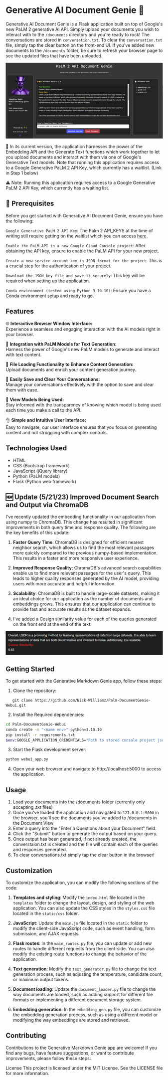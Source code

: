 # Generative AI Document Genie :genie:

Generative AI Document Genie is a Flask application built on top of Google's new PaLM 2 generative AI API. Simply upload your documents you wish to interact with to the `/documents` directory and you're ready to rock! The conversations are stored in `conversation.txt`. To clear the `conversation.txt` file, simply tap the clear button on the front-end UI. If you've added new documents to the `/documents` folder, be sure to refresh your browser page to see the updated files that have been uploaded. 

![Image showing working application running in browser](/static/img/PaLM2_Doc_Genie.png)

:rocket: In its current version, the application harnesses the power of the Embedding API and the Generate Text functions which work together to let you upload documents and interact with them via one of Google's Generative Text models. Note that running this application requires access to a Google Generative PaLM 2 API Key, which currently has a waitlist. (Link in Step 1 below)

⚠️ Note: Running this application requires access to a Google Generative PaLM 2 API Key, which currently has a waiting list.

## :key: Prerequisites

Before you get started with Generative AI Document Genie, ensure you have the following:

`Google Generative PaLM 2 API Key`:
   The Palm 2 API_KEYS at the time of writing still require getting on the waitlist which you can access [here](https://developers.generativeai.google/).

`Enable the PaLM API in a new Google Cloud Console project`:
   After obtaining the API key, ensure to enable the PaLM API for your new project.

`Create a new service account key in JSON format for the project`:
   This is a crucial step for the authentication of your project.

`Download the JSON key file and save it securely`:
   This key will be required when setting up the application.

`Conda environment (tested using Python 3.10.10)`:
   Ensure you have a Conda environment setup and ready to go.

## Features

🌐 **Interactive Browser Window Interface:**  
Experience a seamless and engaging interaction with the AI models right in your browser.

🤖 **Integration with PaLM Models for Text Generation:**  
Harness the power of Google's new PaLM models to generate and interact with text content.

📁 **File Loading Functionality to Enhance Content Generation:**  
Upload documents and enrich your content generation journey.

💾 **Easily Save and Clear Your Conversations:**  
Manage your conversations effectively with the option to save and clear them with ease.

👀 **View Models Being Used:**  
Stay informed with the transparency of knowing which model is being used each time you make a call to the API.

👌 **Simple and Intuitive User Interface:**  
Easy to navigate, our user interface ensures that you focus on generating content and not struggling with complex controls.

## Technologies Used

- HTML
- CSS (Bootstrap framework)
- JavaScript (jQuery library)
- Python (PaLM models)
- Flask (Python web framework)


## 🆕 Update (5/21/23) Improved Document Search and Output via ChromaDB 

I've recently updated the embedding functionality in our application from using numpy to ChromaDB. This change has resulted in significant improvements in both query time and response quality. The following are the key benefits of this update:

1. **Faster Query Time**: ChromaDB is designed for efficient nearest neighbor search, which allows us to find the most relevant passages more quickly compared to the previous numpy-based implementation. This results in a faster and more responsive user experience.

2. **Improved Response Quality**: ChromaDB's advanced search capabilities enable us to find more relevant passages for the user's query. This leads to higher quality responses generated by the AI model, providing users with more accurate and helpful information.

3. **Scalability**: ChromaDB is built to handle large-scale datasets, making it an ideal choice for our application as the number of documents and embeddings grows. This ensures that our application can continue to provide fast and accurate results as the dataset expands.

4. I've added a Cosign similarity value for each of the queries generated on the front end at the end of the text.

![Image showign new feature added to chat window](/static/img/cosign_sims.png)

## Getting Started

To get started with the Generative Markdown Genie app, follow these steps:

1. Clone the repository:
```
   git clone https://github.com/Nick-Williamz/Palm-DocumentGenie-Webui.git
```

2. Install the Required dependencies:

```bash
cd Palm-DocumentGenie-Webui
conda create -n "<name env>" python=3.10.10
pip install -r requirements.txt
$env:GOOGLE_APPLICATION_CREDENTIALS="Path to stored console project json key"
```

3. Start the Flask development server:

```bash
python webui_app.py
```

4. Open your web browser and navigate to http://localhost:5000 to access the application.

## Usage

1. Load your documents into the /documents folder (currently only accepting .txt files)
2. Once you've loaded the application and navigated to `127.0.0.1:5000` in the browser, you'll see the documents you've added to /documents in the Document View
3. Enter a query into the "Enter a Questions about your Document" field.
4. Click the "Submit" button to generate the output based on your query.
5. Once output has been generated, if not already created, the converstaion.txt is created and the file will contain each of the queries and responses generated.
6. To clear conversations.txt simply tap the clear button in the browser!

## Customization
To customize the application, you can modify the following sections of the code:

1. **Templates and styling**: Modify the `index.html` file located in the `templates` folder to change the layout, design, and styling of the web application. You can also update the CSS styles in the `styles.css` file located in the `static/css` folder.

2. **JavaScript**: Update the `main.js` file located in the `static` folder to modify the client-side JavaScript code, such as event handling, form submission, and AJAX requests.

3. **Flask routes**: In the `main_routes.py` file, you can update or add new routes to handle different requests from the client-side. You can also modify the existing route functions to change the behavior of the application.

4. **Text generation**: Modify the `text_generator.py` file to change the text generation process, such as adjusting the temperature, candidate count, or maximum output tokens.

5. **Document loading**: Update the `document_loader.py` file to change the way documents are loaded, such as adding support for different file formats or implementing a different document storage system.

6. **Embedding generation**: In the `embedding_gen.py` file, you can customize the embedding generation process, such as using a different model or modifying the way embeddings are stored and retrieved.


## Contributing
Contributions to the Generative Markdown Genie app are welcome! If you find any bugs, have feature suggestions, or want to contribute improvements, please follow these steps:

License
This project is licensed under the MIT License. See the LICENSE file for more information.
